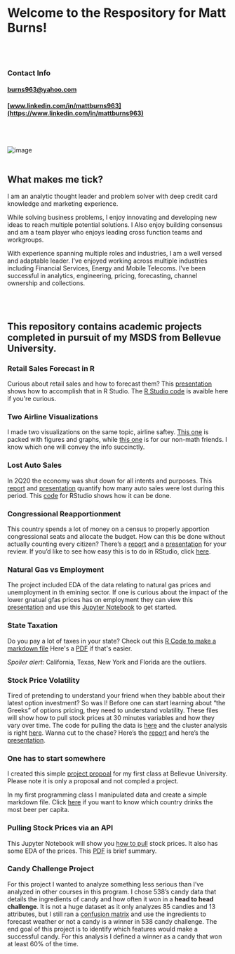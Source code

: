 # Welcome to the Respository for Matt Burns!
<br/><br/>
### Contact Info
#### <i class="fa fa-envelope-o fa"></i> burns963@yahoo.com
####  <i class="fa fa-linkedin-square fa"></i> [www.linkedin.com/in/mattburns963](https://www.linkedin.com/in/mattburns963)
<br/><br/>

![image](https://user-images.githubusercontent.com/43834735/99123297-8419cb00-25c5-11eb-9d5c-5b459a8056e3.png)
<br/><br/>
## What makes me tick?
I am an analytic thought leader and problem solver with deep credit card knowledge and marketing experience.

While solving business problems, I enjoy innovating and developing new ideas to reach multiple potential solutions. I Also enjoy building consensus and am a team player who enjoys leading cross function teams and workgroups.

With experience spanning multiple roles and industries, I am a well versed and adaptable leader. I’ve enjoyed working across multiple industries including Financial Services, Energy and Mobile Telecoms. I’ve been successful in analytics, engineering, pricing, forecasting, channel ownership and collections.

<link href="//maxcdn.bootstrapcdn.com/font-awesome/4.2.0/css/font-awesome.min.css" rel="stylesheet">

<br/><br/>


## This repository contains academic projects completed in pursuit of my MSDS from Bellevue University.

### <i class="fa fa-shopping-cart fa-2x"></i> Retail Sales Forecast in R
Curious about retail sales and how to forecast them? This [presentation](https://github.com/mattburns963/mattburns963.github.io/blob/master/National%20Retail%20Sales.pdf) shows how to accomplish that in R Studio. The [R Studio code](https://github.com/mattburns963/mattburns963.github.io/blob/master/Retail%20Project.R) is avaible here if you're curious. 

### <i class="fa fa-plane fa-2x"></i>Two Airline Visualizations
I made two visualizations on the same topic, airline saftey. [This one](https://github.com/mattburns963/mattburns963.github.io/blob/master/Airline%20Safety%202.0.pdf) is packed with figures and graphs, while [this one](https://github.com/mattburns963/mattburns963.github.io/blob/master/Airline%20Safety%20Infographic.pdf) is for our non-math friends. I know which one will convey the info succinctly.

### <i class="fa fa-car fa-2x"></i> Lost Auto Sales
In 2Q20 the economy was shut down for all intents and purposes. This [report](https://github.com/mattburns963/680/blob/master/Auto%20white%20paper%2027OCT20.pdf) and [presentation](https://github.com/mattburns963/680/blob/master/Auto%20presentation.pdf) quantify how many auto sales were lost during this period. This [code](https://github.com/mattburns963/680/blob/master/AutoSales.R) for RStudio shows how it can be done.

### <i class="fa fa-flag fa-2x"></i> Congressional Reapportionment
This country spends a lot of money on a census to properly apportion congressional seats and allocate the budget. How can this be done without actually counting every citizen? There’s a [report](https://github.com/mattburns963/680/blob/master/Reapportionment%20Report%20P3%2020NOV20.pdf) and a [presentation](https://github.com/mattburns963/680/blob/master/Reapportionment.pdf) for your review. If you’d like to see how easy this is to do in RStudio, click [here](https://github.com/mattburns963/680/blob/master/Apportionment.R).

### <i class="fa fa-fire fa-2x"></i>Natural Gas vs Employment
The project included EDA of the data relating to natural gas prices and unemployment in th emining sector. If one is curious about the impact of the lower gnatual gfas prices has on employment they can view this [presentation](https://github.com/mattburns963/530/blob/master/Gas%20Prices%20vs%20Unemployment.pdf) and use this [Jupyter Notebook](https://github.com/mattburns963/530/blob/master/Burns%20530%20Final%20Project.ipynb) to get started.

### <i class="fa fa-money fa-2x"></i> State Taxation
Do you pay a lot of taxes in your state? Check out this [R Code to make a markdown file](https://github.com/mattburns963/mattburns963.github.io/blob/master/Final%20M%20D.Rmd) Here's a [PDF](https://github.com/mattburns963/mattburns963.github.io/blob/master/State%20Taxes.pdf) if that's easier.

*Spoiler alert:* California, Texas, New York and Florida are the outliers.

### <i class="fa fa-bar-chart fa-2x"></i> Stock Price Volatility
Tired of pretending to understand your friend when they babble about their latest option investment? So was I! Before one can start learning about “the Greeks” of options pricing, they need to understand volatility. These files will show how to pull stock prices at 30 minutes variables and how they vary over time.  The code for pulling the data is [here](https://github.com/mattburns963/680/blob/master/StockPull.py) and the cluster analysis is right [here](https://github.com/mattburns963/680/blob/master/kmeans.R). Wanna cut to the chase? Here’s the [report](https://github.com/mattburns963/680/blob/master/Stock%20Volatility%20White%20Paper%2027SEP20.docx) and here’s the [presentation](https://github.com/mattburns963/680/blob/master/Stock%20Volatility%20Presentation.pdf).

### <i class="fa fa-beer fa-2x"></i>  One has to start somewhere
I created this simple [project propoal](https://github.com/mattburns963/mattburns963.github.io/blob/master/Poster%2010AUG18.pdf) for my first class at Bellevue University. Please note it is only a proposal and not compled a project.

In my first programming class I manipulated data and create a simple markdown file. Click [here](https://github.com/mattburns963/msds510/blob/master/beer.pdf) if you want to know which country drinks the most beer per capita.


### <i class="fa fa-line-chart fa-2x"></i> Pulling Stock Prices via an API
This Jupyter Notebook will show you [how to pull](https://github.com/mattburns963/540/blob/master/Term%20Project%20Burns.ipynb) stock prices. It also has some EDA of the prices. This [PDF](https://github.com/mattburns963/540/blob/master/Stock%20API.pdf) is brief summary.

### <i class="fa fa-lemon-o fa-3x"></i> Candy Challenge Project
For this project I wanted to analyze something less serious than I’ve analyzed in other courses in this program. I chose 538’s candy data that details the ingredients of candy and how often it won in a **head to head challenge**. It is not a huge dataset as it only analyzes 85 candies and 13 attributes, but I still ran a [confusion matrix](https://github.com/mattburns963/mattburns963.github.io/blob/master/Candy.pdf) and use the ingredients to forecast weather or not a candy is a winner in 538 candy challenge. 
The end goal of this project is to identify which features would make a successful candy. For this analysis I defined a winner as a candy that won at least 60% of the time.


